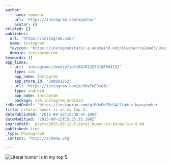 ```yaml
---
author:
  - name: spenhar
    url: 'https://instagram.com/spenhar'
    avatar: {}
related: []
publisher:
  url: 'https://instagram.com/'
  name: Instagram
  favicon: 'https://instagramstatic-a.akamaihd.net/bluebar/ce2ea83/images/ico/favicon.ico'
  domain: instagram.com
keywords: []
app_links:
  - url: 'instagram://media?id=1047012533188084152'
    type: ios
    app_name: Instagram
    app_store_id: '389801252'
  - url: 'https://instagram.com/p/6HvFoEDsG4/'
    type: android
    app_name: Instagram
    package: com.instagram.android
isBasedOnUrl: 'https://instagram.com/p/6HvFoEDsG4/?taken-by=spenhar'
title: Literal humor is in my top 5.
datePublished: '2015-09-12T15:38:45.199Z'
dateModified: '2015-09-12T15:35:55.196Z'
sourcePath: _posts/2015-09-12-literal-humor-is-in-my-top-5.md
published: true
_type: Photograph
_context: 'http://schema.org'

---
```

![Literal humor is in my top 5&period;](https://scontent.cdninstagram.com/hphotos-xaf1/t51.2885-15/e35/11312503_1471768889806970_278848539_n.jpg)